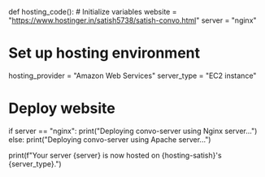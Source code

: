 def hosting_code(): # Initialize variables website = "https://www.hostinger.in/satish5738/satish-convo.html" server = "nginx"

# Set up hosting environment
hosting_provider = "Amazon Web Services"
server_type = "EC2 instance"

# Deploy website
if server == "nginx":
    print("Deploying convo-server using Nginx server...")
else:
    print("Deploying convo-server using Apache server...")

print(f"Your server {server} is now hosted on {hosting-satish}'s {server_type}.")
